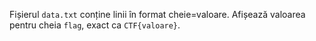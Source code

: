 Fișierul `data.txt` conține linii în format cheie=valoare. Afișează valoarea pentru cheia `flag`, exact ca `CTF{valoare}`.
